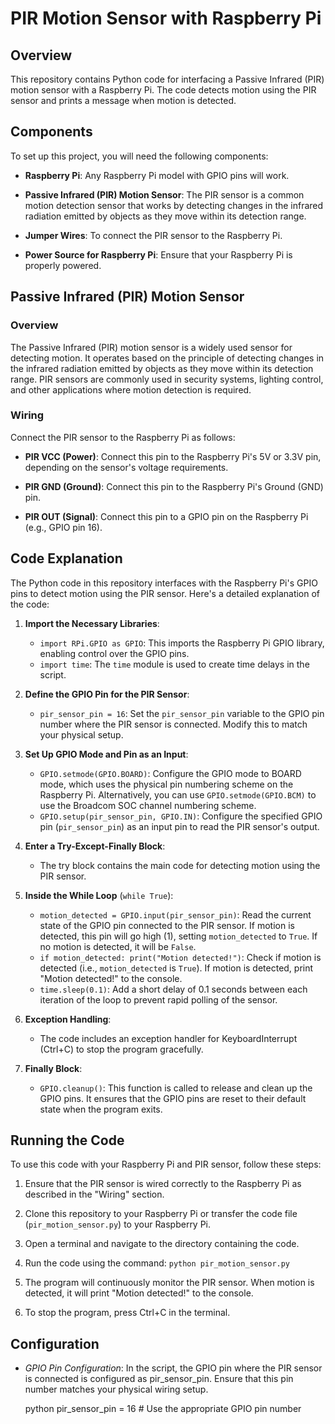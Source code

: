 # PIR Motion Sensor with Raspberry Pi

## Overview

This repository contains Python code for interfacing a Passive Infrared (PIR) motion sensor with a Raspberry Pi. The code detects motion using the PIR sensor and prints a message when motion is detected.

## Components

To set up this project, you will need the following components:

- **Raspberry Pi**: Any Raspberry Pi model with GPIO pins will work.

- **Passive Infrared (PIR) Motion Sensor**: The PIR sensor is a common motion detection sensor that works by detecting changes in the infrared radiation emitted by objects as they move within its detection range.

- **Jumper Wires**: To connect the PIR sensor to the Raspberry Pi.

- **Power Source for Raspberry Pi**: Ensure that your Raspberry Pi is properly powered.

## Passive Infrared (PIR) Motion Sensor

### Overview

The Passive Infrared (PIR) motion sensor is a widely used sensor for detecting motion. It operates based on the principle of detecting changes in the infrared radiation emitted by objects as they move within its detection range. PIR sensors are commonly used in security systems, lighting control, and other applications where motion detection is required.

### Wiring

Connect the PIR sensor to the Raspberry Pi as follows:

- **PIR VCC (Power)**: Connect this pin to the Raspberry Pi's 5V or 3.3V pin, depending on the sensor's voltage requirements.

- **PIR GND (Ground)**: Connect this pin to the Raspberry Pi's Ground (GND) pin.

- **PIR OUT (Signal)**: Connect this pin to a GPIO pin on the Raspberry Pi (e.g., GPIO pin 16).

## Code Explanation

The Python code in this repository interfaces with the Raspberry Pi's GPIO pins to detect motion using the PIR sensor. Here's a detailed explanation of the code:

1. **Import the Necessary Libraries**:
   - `import RPi.GPIO as GPIO`: This imports the Raspberry Pi GPIO library, enabling control over the GPIO pins.
   - `import time`: The `time` module is used to create time delays in the script.

2. **Define the GPIO Pin for the PIR Sensor**:
   - `pir_sensor_pin = 16`: Set the `pir_sensor_pin` variable to the GPIO pin number where the PIR sensor is connected. Modify this to match your physical setup.

3. **Set Up GPIO Mode and Pin as an Input**:
   - `GPIO.setmode(GPIO.BOARD)`: Configure the GPIO mode to BOARD mode, which uses the physical pin numbering scheme on the Raspberry Pi. Alternatively, you can use `GPIO.setmode(GPIO.BCM)` to use the Broadcom SOC channel numbering scheme.
   - `GPIO.setup(pir_sensor_pin, GPIO.IN)`: Configure the specified GPIO pin (`pir_sensor_pin`) as an input pin to read the PIR sensor's output.

4. **Enter a Try-Except-Finally Block**:
   - The try block contains the main code for detecting motion using the PIR sensor.

5. **Inside the While Loop** (`while True`):
   - `motion_detected = GPIO.input(pir_sensor_pin)`: Read the current state of the GPIO pin connected to the PIR sensor. If motion is detected, this pin will go high (1), setting `motion_detected` to `True`. If no motion is detected, it will be `False`.
   - `if motion_detected: print("Motion detected!")`: Check if motion is detected (i.e., `motion_detected` is `True`). If motion is detected, print "Motion detected!" to the console.
   - `time.sleep(0.1)`: Add a short delay of 0.1 seconds between each iteration of the loop to prevent rapid polling of the sensor.

6. **Exception Handling**:
   - The code includes an exception handler for KeyboardInterrupt (Ctrl+C) to stop the program gracefully.

7. **Finally Block**:
   - `GPIO.cleanup()`: This function is called to release and clean up the GPIO pins. It ensures that the GPIO pins are reset to their default state when the program exits.

## Running the Code

To use this code with your Raspberry Pi and PIR sensor, follow these steps:

1. Ensure that the PIR sensor is wired correctly to the Raspberry Pi as described in the "Wiring" section.

2. Clone this repository to your Raspberry Pi or transfer the code file (`pir_motion_sensor.py`) to your Raspberry Pi.

3. Open a terminal and navigate to the directory containing the code.

4. Run the code using the command: `python pir_motion_sensor.py`

5. The program will continuously monitor the PIR sensor. When motion is detected, it will print "Motion detected!" to the console.

6. To stop the program, press Ctrl+C in the terminal.

## Configuration

- *GPIO Pin Configuration*: In the script, the GPIO pin where the PIR sensor is connected is configured as pir_sensor_pin. Ensure that this pin number matches your physical wiring setup.

   python
   pir_sensor_pin = 16  # Use the appropriate GPIO pin number




